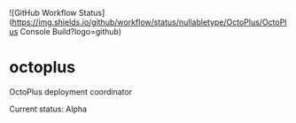 ![GitHub Workflow Status](https://img.shields.io/github/workflow/status/nullabletype/OctoPlus/OctoPlus Console Build?logo=github)

# octoplus
OctoPlus deployment coordinator

Current status: Alpha
